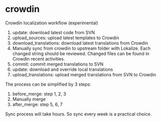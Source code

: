 # crowdin
Crowdin localization workflow (experimental)

1. update: download latest code from SVN
2. upload_sources: upload latest templates to Crowdin
3. download_translations: download latest translations from Crowdin
4. Manually sync from crowdin to upstream folder with Lokalize. Each changed string should be reviewed. Changed files can be found in Crowdin recent activities.
5. commit: commit merged translations to SVN
6. update: download and override local translations
7. upload_translations: upload merged translations from SVN to Crowdin

The process can be simplified by 3 steps:

1. before_merge: step 1, 2, 3
2. Manually merge
3. after_merge: step 5, 6, 7

Sync process will take hours. So sync every week is a practical choice.
